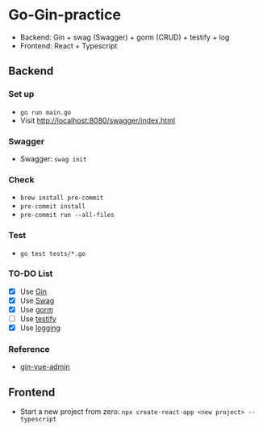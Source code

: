 # Go-Gin-practice
- Backend: Gin + swag (Swagger) + gorm (CRUD) + testify + log
- Frontend: React + Typescript

## Backend
### Set up
- `go run main.go`
- Visit [http://localhost:8080/swagger/index.html](http://localhost:8080/swagger/index.html)

### Swagger
- Swagger: `swag init`

### Check
- `brew install pre-commit`
- `pre-commit install`
- `pre-commit run --all-files`

### Test
- `go test tests/*.go`

### TO-DO List
- [x] Use [Gin](https://github.com/gin-gonic/gin)
- [x] Use [Swag](https://github.com/swaggo/swag)
- [x] Use [gorm](https://github.com/go-gorm/gorm)
- [ ] Use [testify](https://github.com/stretchr/testify)
- [x] Use [logging](https://github.com/op/go-logging)

### Reference
- [gin-vue-admin](https://github.com/flipped-aurora/gin-vue-admin/tree/eb9c3e7d580f54d9dd9c2d5002f10baf35df2abf)

## Frontend
- Start a new project from zero: `npx create-react-app <new project> --typescript`

